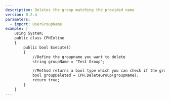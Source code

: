 ```yaml
---
description: Deletes the group matching the provided name
version: 0.2.4
parameters:
  - import: UserGroupName
example: |
    using System;
    public class CPHInline
    {
        public bool Execute()
        {
            //Define the groupname you want to delete
            string groupName = "Test Group";

            //Method returns a bool type which you can check if the group was deleted
            bool groupDeleted = CPH.DeleteGroup(groupName);
            return true;
        }
    }
---
```

